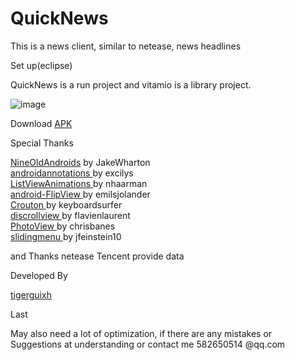 QuickNews
=========
This is a news client, similar to netease, news headlines

Set up(eclipse)

QuickNews is a run project and vitamio is  a  library project.

![image](https://raw.githubusercontent.com/tigerguixh/QuickNews/master/image.gif)

Download <a href="http://sae.sina.com.cn/?m=vermng&app_id=deanclass11&ver=1" title="快讯新闻">APK</a>

Special Thanks

<a href="https://github.com/JakeWharton/NineOldAndroids">NineOldAndroids</a> by JakeWharton <br>
<a href="https://github.com/excilys/androidannotations">androidannotations </a> by excilys<br>
<a href="https://github.com/nhaarman/ListViewAnimations">ListViewAnimations </a> by nhaarman<br>
<a href="https://github.com/emilsjolander/android-FlipView">android-FlipView </a> by emilsjolander<br>
<a href="https://github.com/keyboardsurfer/Crouton">Crouton </a> by keyboardsurfer<br>
<a href="https://github.com/flavienlaurent/discrollview">discrollview </a> by flavienlaurent<br>
<a href="https://github.com/chrisbanes/PhotoView">PhotoView </a> by chrisbanes<br>
<a href="https://github.com/jfeinstein10/SlidingMenu">slidingmenu </a> by jfeinstein10<br>

and  Thanks netease Tencent provide data<br>

Developed By

<a href="https://github.com/tigerguixh">tigerguixh</a><br>

Last

May also need a lot of optimization, if there are any mistakes or Suggestions at understanding or contact me 582650514 @qq.com
